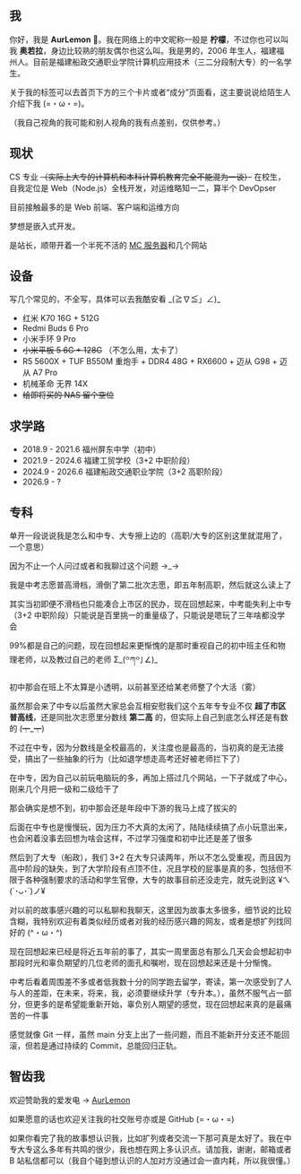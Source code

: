 ## 我
你好，我是 **AurLemon** 👏。我在网络上的中文昵称一般是 **柠檬**，不过你也可以叫我 **奥若拉**，身边比较熟的朋友偶尔也这么叫。我是男的，2006 年生人，福建福州人。目前是福建船政交通职业学院计算机应用技术（三二分段制大专）的一名学生。

关于我的标签可以去首页下方的三个卡片或者“成分”页面看，这主要说说给陌生人介绍下我 (=・ω・=)。

（我自己视角的我可能和别人视角的我有点差别，仅供参考。）

## 现状
CS 专业 ~~（实际上大专的计算机和本科计算机教育完全不能混为一谈）~~ 在校生，自我定位是 Web（Node.js）全栈开发，对运维略知一二，算半个 DevOpser

目前接触最多的是 Web 前端、客户端和运维方向

梦想是嵌入式开发。

是站长，顺带开着一个半死不活的 [MC 服务器](https://wiki.hydcraft.cn/)和几个网站

## 设备
写几个常见的，不全写，具体可以去我酷安看 \_(≧∇≦」∠)\_

* 红米 K70 16G + 512G
* Redmi Buds 6 Pro
* 小米手环 9 Pro
* ~~小米平板 5 6G + 128G~~ （不怎么用，太卡了）
* R5 5600X + TUF B550M 重炮手 + DDR4 48G + RX6600 + 迈从 G98 + 迈从 A7 Pro
* 机械革命 无界 14X
* ~~给即将买的 NAS 留个空位~~

## 求学路
* 2018.9 - 2021.6 福州屏东中学（初中）
* 2021.9 - 2024.6 福建工贸学校（3+2 中职阶段）
* 2024.9 - 2026.6 福建船政交通职业学院（3+2 高职阶段）
* 2026.9 - ?

## 专科
单开一段说说我是怎么和中专、大专擦上边的（高职/大专的区别这里就混用了，一个意思）

因为不止一个人问过或者和我聊过这个问题 →_→

我是中考志愿普高滑档，滑倒了第二批次志愿，即五年制高职，然后就这么读上了

其实当初即便不滑档也只能凑合上市区的民办，现在回想起来，中考能失利上中专（3+2 中职阶段）只能说是百里挑一的重量级了，只能说是嗯玩了三年啥都没学会

99%都是自己的问题，现在回想起来更惭愧的是那时重视自己的初中班主任和物理老师，以及教过自己的老师 Σ_(꒪ཀ꒪」∠)_

初中那会在班上不太算是小透明，以前甚至还给某老师整了个大活（雾）

虽然那会来了中专以后虽然大家总会互相安慰我们这个五年专专业不仅 **超了市区普高线**，还是同批次志愿里分数线 **第二高** 的，但实际上自己到底怎么样还是有数的 (┯_┯)

不过在中专，因为分数线是全校最高的，关注度也是最高的，当初真的是无法接受，搞出了一些抽象的行为（比如退学想走高考还好被老师拦下了）

在中专，因为自己以前玩电脑玩的多，再加上搭过几个网站，一下子就成了中心，刚来几个月把一级和二级给干了

那会确实是想不到，初中那会还是年段中下游的我马上成了拔尖的

后面在中专也是慢慢玩，因为压力不大真的太闲了，陆陆续续搞了点小玩意出来，也会闲着没事去回想为啥会这样，不过学习强度和初中比还是差了很多

然后到了大专（船政），我们 3+2 在大专只读两年，所以不怎么受重视，而且因为高中阶段的缺失，到了大学阶段有点顶不住，况且学校的屁事是真的多，包括但不限于各种强制要求的活动和学生官僚，大专的故事目前还没走完，就先说到这 ¥ㄟ(´･ᴗ･`)ノ¥

对以前的故事感兴趣的可以私聊和我聊天，这里因为故事太多很多，细节说的比较含糊，我特别欢迎有着类似经历或者对我的经历感兴趣的网友，或者是想扩列找同好的 (^・ω・^)

现在回想起来已经是将近五年前的事了，其实一周里面总有那么几天会会想起初中那段时光和辜负期望的几位老师的面孔和嘱咐，现在回想起来还是十分惭愧。

中考后看着周围差不多或者低我数十分的同学跑去留学，寄读，第一次感受到了人与人的差距，在未来，将来，我，必须要继续升学（专升本。），虽然不服气占一部分，但更多的是希望能重新开始，辜负别人期望的感觉，现在回想起来真的是最痛苦的一件事

感觉就像 Git 一样，虽然 main 分支上出了一些问题，而且不能新开分支还不能回滚，但若是通过持续的 Commit，总能回归正轨。

## 智齿我
欢迎赞助我的爱发电 → [AurLemon](https://afdian.com/a/HydCraft/)

如果愿意的话也欢迎关注我的社交账号亦或是 GitHub (=・ω・=)

如果你看完了我的故事想认识我，比如扩列或者交流一下那可真是太好了。我在中专大专这么多年有共鸣的很少，我也想在网上多认识点。请加我，谢谢，邮箱或者 B 站私信都可以（我自个碰到想认识的人加对方没通过会一直内耗，所以我很懂。）
